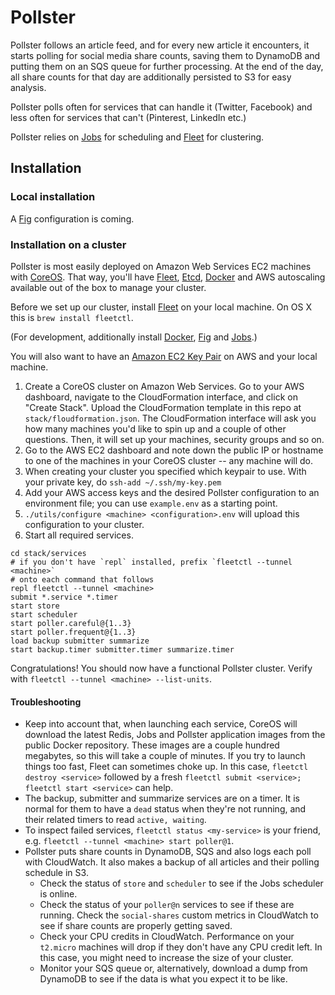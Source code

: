 # Pollster

Pollster follows an article feed, and for every new article it encounters, it starts polling for social media share counts, saving them to DynamoDB and putting them on an SQS queue for further processing. At the end of the day, all share counts for that day are additionally persisted to S3 for easy analysis.

Pollster polls often for services that can handle it (Twitter, Facebook) and less often for services that can't (Pinterest, LinkedIn etc.)

Pollster relies on [Jobs](https://github.com/debrouwere/jobs) for scheduling and [Fleet](https://coreos.com/using-coreos/clustering/) for clustering.

## Installation

### Local installation

A [Fig](http://www.fig.sh/) configuration is coming.

### Installation on a cluster

Pollster is most easily deployed on Amazon Web Services EC2 machines with [CoreOS](https://coreos.com/). That way, you'll have [Fleet](https://coreos.com/using-coreos/clustering/), [Etcd](https://github.com/coreos/etcd), [Docker](https://www.docker.com/) and AWS autoscaling available out of the box to manage your cluster.

Before we set up our cluster, install [Fleet](https://coreos.com/docs/launching-containers/launching/fleet-using-the-client/) on your local machine. On OS X this is `brew install fleetctl`.

(For development, additionally install [Docker](https://www.docker.com/), [Fig](http://www.fig.sh/) and [Jobs](https://github.com/debrouwere/jobs).)

You will also want to have an [Amazon EC2 Key Pair](http://docs.aws.amazon.com/AWSEC2/latest/UserGuide/ec2-key-pairs.html) on AWS and your local machine.

1. Create a CoreOS cluster on Amazon Web Services. Go to your AWS dashboard, navigate to the CloudFormation interface, and click on "Create Stack". Upload the CloudFormation template in this repo at `stack/floudformation.json`. The CloudFormation interface will ask you how many machines you'd like to spin up and a couple of other questions. Then, it will set up your machines, security groups and so on.
2. Go to the AWS EC2 dashboard and note down the public IP or hostname to one of the machines in your CoreOS cluster -- any machine will do.
3. When creating your cluster you specified which keypair to use. With your private key, do `ssh-add ~/.ssh/my-key.pem`
4. Add your AWS access keys and the desired Pollster configuration to an environment file; you can use `example.env` as a starting point.
5. `./utils/configure <machine> <configuration>.env` will upload this configuration to your cluster.
6. Start all required services.

```shell
cd stack/services
# if you don't have `repl` installed, prefix `fleetctl --tunnel <machine>`
# onto each command that follows
repl fleetctl --tunnel <machine>
submit *.service *.timer
start store
start scheduler
start poller.careful@{1..3}
start poller.frequent@{1..3}
load backup submitter summarize
start backup.timer submitter.timer summarize.timer
```

Congratulations! You should now have a functional Pollster cluster. Verify with `fleetctl --tunnel <machine> --list-units`.

#### Troubleshooting

* Keep into account that, when launching each service, CoreOS will download the latest Redis, Jobs and Pollster application images from the public Docker repository. These images are a couple hundred megabytes, so this will take a couple of minutes. If you try to launch things too fast, Fleet can sometimes choke up. In this case, `fleetctl destroy <service>` followed by a fresh `fleetctl submit <service>; fleetctl start <service>` can help.
* The backup, submitter and summarize services are on a timer. It is normal for them to have a `dead` status when they're not running, and their related timers to read `active, waiting`.
* To inspect failed services, `fleetctl status <my-service>` is your friend, e.g. `fleetctl --tunnel <machine> start poller@1`.
* Pollster puts share counts in DynamoDB, SQS and also logs each poll with CloudWatch. It also makes a backup of all articles and their polling schedule in S3.
    * Check the status of `store` and `scheduler` to see if the Jobs scheduler is online.
    * Check the status of your `poller@n` services to see if these are running. Check the `social-shares` custom metrics in CloudWatch to see if share counts are properly getting saved.
    * Check your CPU credits in CloudWatch. Performance on your `t2.micro` machines will drop if they don't have any CPU credit left. In this case, you might need to increase the size of your cluster.
    * Monitor your SQS queue or, alternatively, download a dump from DynamoDB to see if the data is what you expect it to be like.
